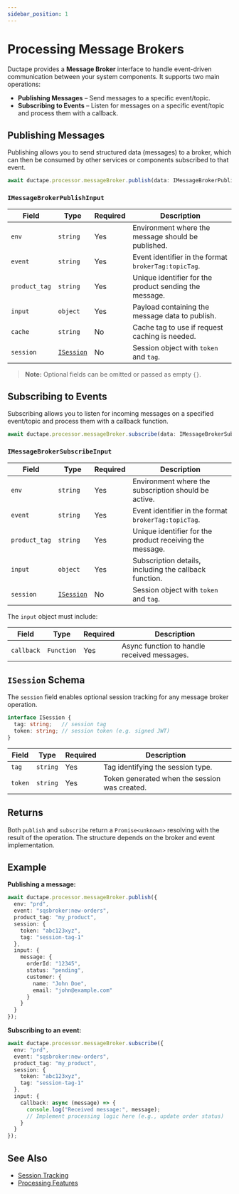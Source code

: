```yaml
---
sidebar_position: 1
---
```


# Processing Message Brokers

Ductape provides a **Message Broker** interface to handle event-driven communication between your system components. It supports two main operations:

- **Publishing Messages** – Send messages to a specific event/topic.
- **Subscribing to Events** – Listen for messages on a specific event/topic and process them with a callback.


## Publishing Messages

Publishing allows you to send structured data (messages) to a broker, which can then be consumed by other services or components subscribed to that event.

```ts
await ductape.processor.messageBroker.publish(data: IMessageBrokerPublishInput)
```

### `IMessageBrokerPublishInput`

| Field         | Type                        | Required | Description                                               |
| ------------- | --------------------------- | -------- | --------------------------------------------------------- |
| `env`         | `string`                    | Yes      | Environment where the message should be published.        |
| `event`       | `string`                    | Yes      | Event identifier in the format `brokerTag:topicTag`.      |
| `product_tag` | `string`                    | Yes      | Unique identifier for the product sending the message.    |
| `input`       | `object`                    | Yes      | Payload containing the message data to publish.           |
| `cache`       | `string`                    | No       | Cache tag to use if request caching is needed.            |
| `session`     | [`ISession`](#isession-schema) | No   | Session object with `token` and `tag`.                    |

> **Note:** Optional fields can be omitted or passed as empty `{}`.


## Subscribing to Events

Subscribing allows you to listen for incoming messages on a specified event/topic and process them with a callback function.

```ts
await ductape.processor.messageBroker.subscribe(data: IMessageBrokerSubscribeInput)
```

### `IMessageBrokerSubscribeInput`

| Field         | Type                        | Required | Description                                               |
| ------------- | --------------------------- | -------- | --------------------------------------------------------- |
| `env`         | `string`                    | Yes      | Environment where the subscription should be active.      |
| `event`       | `string`                    | Yes      | Event identifier in the format `brokerTag:topicTag`.      |
| `product_tag` | `string`                    | Yes      | Unique identifier for the product receiving the message.  |
| `input`       | `object`                    | Yes      | Subscription details, including the callback function.    |
| `session`     | [`ISession`](#isession-schema) | No   | Session object with `token` and `tag`.                    |

The `input` object must include:

| Field      | Type       | Required | Description                                 |
| ---------- | ---------- | -------- | ------------------------------------------- |
| `callback` | `Function` | Yes      | Async function to handle received messages. |


## `ISession` Schema

The `session` field enables optional session tracking for any message broker operation.

```ts
interface ISession {
  tag: string;   // session tag
  token: string; // session token (e.g. signed JWT)
}
```

| Field   | Type     | Required | Description                                   |
| ------- | -------- | -------- | --------------------------------------------- |
| `tag`   | `string` | Yes      | Tag identifying the session type.             |
| `token` | `string` | Yes      | Token generated when the session was created. |


## Returns

Both `publish` and `subscribe` return a `Promise<unknown>` resolving with the result of the operation. The structure depends on the broker and event implementation.


## Example

**Publishing a message:**
```ts
await ductape.processor.messageBroker.publish({
  env: "prd",
  event: "sqsbroker:new-orders",
  product_tag: "my_product",
  session: {
    token: "abc123xyz",
    tag: "session-tag-1"
  },
  input: {
    message: {
      orderId: "12345",
      status: "pending",
      customer: {
        name: "John Doe",
        email: "john@example.com"
      }
    }
  }
});
```

**Subscribing to an event:**
```ts
await ductape.processor.messageBroker.subscribe({
  env: "prd",
  event: "sqsbroker:new-orders",
  product_tag: "my_product",
  session: {
    token: "abc123xyz",
    tag: "session-tag-1"
  },
  input: {
    callback: async (message) => {
      console.log("Received message:", message);
      // Implement processing logic here (e.g., update order status)
    }
  }
});
```


## See Also

* [Session Tracking](../sessions)
* [Processing Features](../features/features.md)
